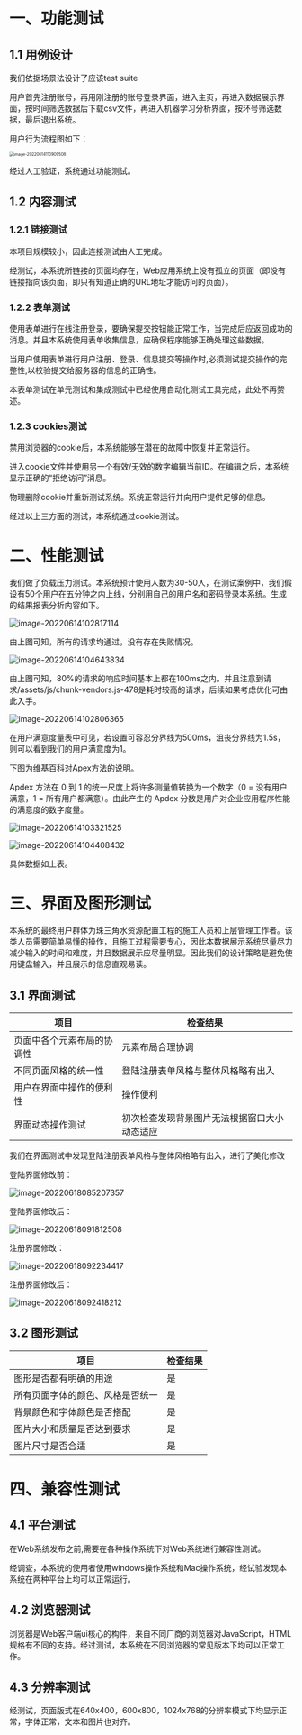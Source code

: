 # 一、功能测试

## 1.1 用例设计

我们依据场景法设计了应该test suite

用户首先注册账号，再用刚注册的账号登录界面，进入主页，再进入数据展示界面，按时间筛选数据后下载csv文件，再进入机器学习分析界面，按环号筛选数据，最后退出系统。

用户行为流程图如下：

<img src="系统测试.assets/image-20220614110909508.png" alt="image-20220614110909508" style="zoom:50%;" />

经过人工验证，系统通过功能测试。

## 1.2 内容测试

### 1.2.1 链接测试

本项目规模较小，因此连接测试由人工完成。

经测试，本系统所链接的页面均存在，Web应用系统上没有孤立的页面（即没有链接指向该页面，即只有知道正确的URL地址才能访问的页面）。

### 1.2.2 表单测试

使用表单进行在线注册登录，要确保提交按钮能正常工作，当完成后应返回成功的消息。并且本系统使用表单收集信息，应确保程序能够正确处理这些数据。

当用户使用表单进行用户注册、登录、信息提交等操作时,必须测试提交操作的完整性,以校验提交给服务器的信息的正确性。

本表单测试在单元测试和集成测试中已经使用自动化测试工具完成，此处不再赘述。

### 1.2.3 cookies测试

禁用浏览器的cookie后，本系统能够在潜在的故障中恢复并正常运行。

进入cookie文件并使用另一个有效/无效的数字编辑当前ID。在编辑之后，本系统显示正确的“拒绝访问”消息。

物理删除cookie并重新测试系统。系统正常运行并向用户提供足够的信息。 

经过以上三方面的测试，本系统通过cookie测试。

# 二、性能测试

我们做了负载压力测试。本系统预计使用人数为30-50人，在测试案例中，我们假设有50个用户在五分钟之内上线，分别用自己的用户名和密码登录本系统。生成的结果报表分析内容如下。

![image-20220614102817114](系统测试.assets/image-20220614102817114.png)

由上图可知，所有的请求均通过，没有存在失败情况。

![image-20220614104643834](系统测试.assets/image-20220614104643834.png)

由上图可知，80%的请求的响应时间基本上都在100ms之内。并且注意到请求/assets/js/chunk-vendors.js-478是耗时较高的请求，后续如果考虑优化可由此入手。

![image-20220614102806365](系统测试.assets/image-20220614102806365.png)

在用户满意度量表中可见，若设置可容忍分界线为500ms，沮丧分界线为1.5s，则可以看到我们的用户满意度为1。

下图为维基百科对Apex方法的说明。

Apdex 方法在 0 到 1 的统一尺度上将许多测量值转换为一个数字（0 = 没有用户满意，1 = 所有用户都满意）。由此产生的 Apdex 分数是用户对企业应用程序性能的满意度的数字度量。

![image-20220614103321525](系统测试.assets/image-20220614103321525.png)



![image-20220614104408432](系统测试.assets/image-20220614104408432.png)

具体数据如上表。

# 三、界面及图形测试

本系统的最终用户群体为珠三角水资源配置工程的施工人员和上层管理工作者。该类人员需要简单易懂的操作，且施工过程需要专心，因此本数据展示系统尽量尽力减少输入的时间和难度，并且数据展示应尽量明显。因此我们的设计策略是避免使用键盘输入，并且展示的信息直观易读。



## 3.1 界面测试

| 项目                       | 检查结果                                     |
| -------------------------- | -------------------------------------------- |
| 页面中各个元素布局的协调性 | 元素布局合理协调                             |
| 不同页面风格的统一性       | 登陆注册表单风格与整体风格略有出入           |
| 用户在界面中操作的便利性   | 操作便利                                     |
| 界面动态操作测试           | 初次检查发现背景图片无法根据窗口大小动态适应 |

我们在界面测试中发现登陆注册表单风格与整体风格略有出入，进行了美化修改

登陆界面修改前：

![image-20220618085207357](系统测试.assets/image-20220618085207357.png)

登陆界面修改后：

![image-20220618091812508](系统测试.assets/image-20220618091812508.png)



注册界面修改：

![image-20220618092234417](系统测试.assets/image-20220618092234417.png)

注册界面修改后：

![image-20220618092418212](系统测试.assets/image-20220618092418212.png)





## 3.2 图形测试

| 项目                             | 检查结果 |
| -------------------------------- | -------- |
| 图形是否都有明确的用途           | 是       |
| 所有页面字体的颜色、风格是否统一 | 是       |
| 背景颜色和字体颜色是否搭配       | 是       |
| 图片大小和质量是否达到要求       | 是       |
| 图片尺寸是否合适                 | 是       |





# 四、兼容性测试

## 4.1 平台测试

在Web系统发布之前,需要在各种操作系统下对Web系统进行兼容性测试。

经调查，本系统的使用者使用windows操作系统和Mac操作系统，经试验发现本系统在两种平台上均可以正常运行。



## 4.2 浏览器测试

浏览器是Web客户端ui核心的构件，来自不同厂商的浏览器对JavaScript，HTML规格有不同的支持。经过测试，本系统在不同浏览器的常见版本下均可以正常工作。



## 4.3 分辨率测试

经测试，页面版式在640x400，600x800，1024x768的分辨率模式下均显示正常，字体正常，文本和图片也对齐。

